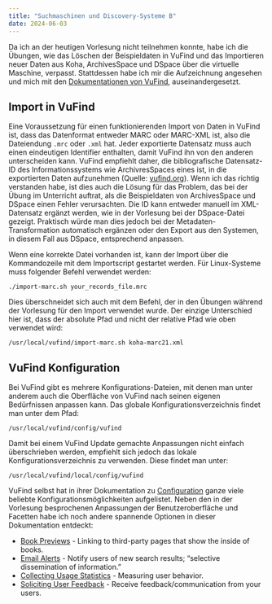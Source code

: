 ```yaml
---
title: "Suchmaschinen und Discovery-Systeme B"
date: 2024-06-03
---
```


Da ich an der heutigen Vorlesung nicht teilnehmen konnte, habe ich die Übungen, wie das Löschen der Beispieldaten in VuFind und das Importieren neuer Daten aus Koha, ArchivesSpace und DSpace über die virtuelle Maschine, verpasst. Stattdessen habe ich mir die Aufzeichnung angesehen und mich mit den [Dokumentationen von VuFind]([https://vufind.org/wiki/indexing:re-indexing](https://vufind.org/wiki/)), auseinandergesetzt.

## Import in VuFind 

Eine Voraussetzung für einen funktionierenden Import von Daten in VuFind ist, dass das Datenformat entweder MARC oder MARC-XML ist, also die Dateiendung `.mrc` oder `.xml` hat. Jeder exportierte Datensatz muss auch einen eindeutigen Identifier enthalten, damit VuFind ihn von den anderen unterscheiden kann. VuFind empfiehlt daher, die bibliografische Datensatz-ID des Informationssystems wie ArchivresSpaces eines ist, in die exportierten Daten aufzunehmen (Quelle: [vufind.org](https://vufind.org/wiki/indexing:marc)). Wenn ich das richtig verstanden habe, ist dies auch die Lösung für das Problem, das bei der Übung im Unterricht auftrat, als die Beispieldaten von ArchivesSpace und DSpace einen Fehler verursachten. Die ID kann entweder manuell im XML-Datensatz ergänzt werden, wie in der Vorlesung bei der DSpace-Datei gezeigt. Praktisch würde man dies jedoch bei der Metadaten-Transformation automatisch ergänzen oder den Export aus den Systemen, in diesem Fall aus DSpace, entsprechend anpassen.

Wenn eine korrekte Datei vorhanden ist, kann der Import über die Kommandozeile mit dem Importscript gestartet werden. Für Linux-Systeme muss folgender Befehl verwendet werden:

```
./import-marc.sh your_records_file.mrc
```

Dies überschneidet sich auch mit dem Befehl, der in den Übungen während der Vorlesung für den Import verwendet wurde. Der einzige Unterschied hier ist, dass der absolute Pfad und nicht der relative Pfad wie oben verwendet wird:

```
/usr/local/vufind/import-marc.sh koha-marc21.xml
```

## VuFind Konfiguration

Bei VuFind gibt es mehrere Konfigurations-Dateien, mit denen man unter anderem auch die Oberfläche von VuFind nach seinen eigenen Bedürfnissen anpassen kann. Das globale Konfigurationsverzeichnis findet man unter dem Pfad:

```
/usr/local/vufind/config/vufind
```
Damit bei einem VuFind Update gemachte Anpassungen nicht einfach überschrieben werden, empfiehlt sich jedoch das lokale Konfigurationsverzeichnis zu verwenden. Diese findet man unter: 

```
/usr/local/vufind/local/config/vufind
```

VuFind selbst hat in ihrer Dokumentation zu [Configuration](https://vufind.org/wiki/configuration) ganze viele beliebte Konfigurationsmöglichkeiten aufgelistet. Neben den in der Vorlesung besprochenen Anpassungen der Benutzeroberfläche und Facetten habe ich noch andere spannende Optionen in dieser Dokumentation entdeckt: 

- [Book Previews](https://vufind.org/wiki/configuration:book_previews) - Linking to third-party pages that show the inside of books.
- [Email Alerts](https://vufind.org/wiki/configuration:email_alerts) - Notify users of new search results; “selective dissemination of information.”
- [Collecting Usage Statistics](https://vufind.org/wiki/configuration:usage_stats) - Measuring user behavior.
- [Soliciting User Feedback](https://vufind.org/wiki/configuration:feedback) - Receive feedback/communication from your users.
